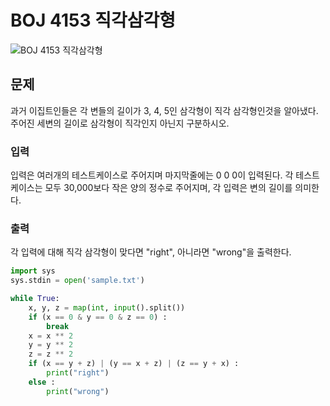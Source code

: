 # BOJ 4153 직각삼각형
![BOJ 4153 직각삼각형](https://www.acmicpc.net/problem/4153)

## 문제
과거 이집트인들은 각 변들의 길이가 3, 4, 5인 삼각형이 직각 삼각형인것을 알아냈다. 주어진 세변의 길이로 삼각형이 직각인지 아닌지 구분하시오.
### 입력
입력은 여러개의 테스트케이스로 주어지며 마지막줄에는 0 0 0이 입력된다. 각 테스트케이스는 모두 30,000보다 작은 양의 정수로 주어지며, 각 입력은 변의 길이를 의미한다.
### 출력
각 입력에 대해 직각 삼각형이 맞다면 "right", 아니라면 "wrong"을 출력한다.

```python
import sys
sys.stdin = open('sample.txt')

while True:
    x, y, z = map(int, input().split())
    if (x == 0 & y == 0 & z == 0) :
        break
    x = x ** 2
    y = y ** 2
    z = z ** 2
    if (x == y + z) | (y == x + z) | (z == y + x) :
        print("right")
    else :
        print("wrong")
```